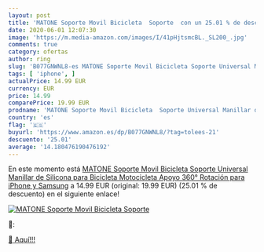 ```yaml
---
layout: post
title: 'MATONE Soporte Movil Bicicleta  Soporte  con un 25.01 % de descuento'
date: 2020-06-01 12:07:30
image: 'https://m.media-amazon.com/images/I/41pHjtsmcBL._SL200_.jpg'
comments: true
category: ofertas
author: ring
slug: 'B077GNWNL8-es MATONE Soporte Movil Bicicleta Soporte Universal Manillar...'
tags: [ 'iphone', ]
actualPrice: 14.99 EUR
currency: EUR
price: 14.99
comparePrice: 19.99 EUR
prodname: 'MATONE Soporte Movil Bicicleta  Soporte Universal Manillar de Silicona para Bicicleta Motocicleta  Apoyo 360° Rotación para iPhone y Samsung'
country: 'es'
flag: '🇪🇸'
buyurl: 'https://www.amazon.es/dp/B077GNWNL8/?tag=tolees-21'
descuento: '25.01'
average: '14.180476190476192'
---
```


En este momento está [MATONE Soporte Movil Bicicleta  Soporte Universal Manillar de Silicona para Bicicleta Motocicleta  Apoyo 360° Rotación para iPhone y Samsung](https://www.amazon.es/dp/B077GNWNL8/?tag=tolees-21) a 14.99 EUR (original: 19.99 EUR) (25.01 %  de descuento) en el siguiente enlace!

[![MATONE Soporte Movil Bicicleta  Soporte ](https://m.media-amazon.com/images/I/41pHjtsmcBL._SL200_.jpg)](https://www.amazon.es/dp/B077GNWNL8/?tag=tolees-21)

🔎:


[🛒 Aquí!!!](https://www.amazon.es/dp/B077GNWNL8/?tag=tolees-21)
